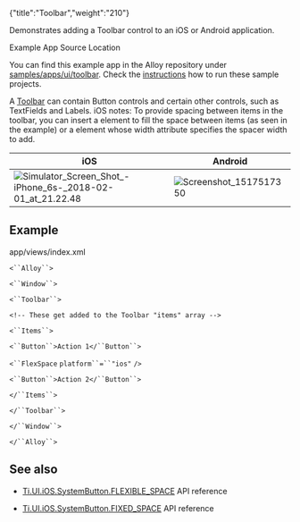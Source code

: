 {"title":"Toolbar","weight":"210"}

Demonstrates adding a Toolbar control to an iOS or Android application.

Example App Source Location

You can find this example app in the Alloy repository under [samples/apps/ui/toolbar](https://github.com/appcelerator/alloy/tree/master/samples/apps/ui/toolbar). Check the [instructions](/docs/appc/Alloy_Framework/Alloy_Guide/Alloy_Test_Apps/) how to run these sample projects.

A [Toolbar](#!/api/Titanium.UI.iOS.Toolbar) can contain Button controls and certain other controls, such as TextFields and Labels. iOS notes: To provide spacing between items in the toolbar, you can insert a <FlexSpace/> element to fill the space between items (as seen in the example) or a <FixedSpace/> element whose width attribute specifies the spacer width to add.

| iOS | Android |
| --- | --- |
| ![Simulator_Screen_Shot_-_iPhone_6s_-_2018-02-01_at_21.22.48](/Images/appc/download/attachments/41845781/Simulator_Screen_Shot_-_iPhone_6s_-_2018-02-01_at_21.22.48.png) | ![Screenshot_1517517350](/Images/appc/download/attachments/41845781/Screenshot_1517517350.png) |

## Example

app/views/index.xml

`<``Alloy``>`

`<``Window``>`

`<``Toolbar``>`

`<!-- These get added to the Toolbar "items" array -->`

`<``Items``>`

`<``Button``>Action 1</``Button``>`

`<``FlexSpace`  `platform``=``"ios"` `/>`

`<``Button``>Action 2</``Button``>`

`</``Items``>`

`</``Toolbar``>`

`</``Window``>`

`</``Alloy``>`

## See also

* [Ti.UI.iOS.SystemButton.FLEXIBLE\_SPACE](#!/api/Titanium.UI.iOS.SystemButton-property-FLEXIBLE_SPACE) API reference

* [Ti.UI.iOS.SystemButton.FIXED\_SPACE](#!/api/Titanium.UI.iOS.SystemButton-property-FIXED_SPACE) API reference
